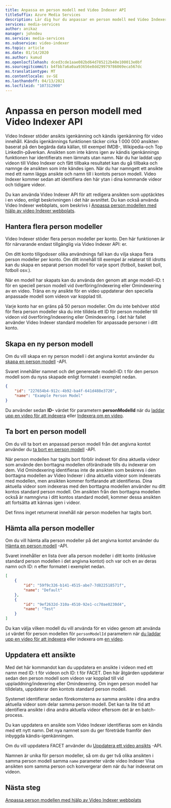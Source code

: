 ```yaml
---
title: Anpassa en person modell med Video Indexer API
titleSuffix: Azure Media Services
description: Lär dig hur du anpassar en person modell med Video Indexer API.
services: media-services
author: anikaz
manager: johndeu
ms.service: media-services
ms.subservice: video-indexer
ms.topic: article
ms.date: 01/14/2020
ms.author: kumud
ms.openlocfilehash: dced3cde1aae082bd64d785212b40e100013e0bf
ms.sourcegitcommit: b4fbb7a6a0aa93656e8dd29979786069eca567dc
ms.translationtype: MT
ms.contentlocale: sv-SE
ms.lasthandoff: 04/13/2021
ms.locfileid: "107312900"
---
```

# <a name="customize-a-person-model-with-the-video-indexer-api"></a>Anpassa en person modell med Video Indexer API

Video Indexer stöder ansikts igenkänning och kändis igenkänning för video innehåll. Kändis igenkännings funktionen täcker cirka 1 000 000 ansikten baserat på den begärda data källan, till exempel IMDB-, Wikipedia-och Top LinkedIn-påverkan. Ansikten som inte känns igen av kändis igenkännings funktionen har identifierats men lämnats utan namn. När du har laddat upp videon till Video Indexer och fått tillbaka resultatet kan du gå tillbaka och namnge de ansikten som inte kändes igen. När du har namngett ett ansikte med ett namn läggs ansikte och namn till i kontots person modell. Video Indexer kommer sedan att identifiera den här ytan i dina kommande videor och tidigare videor.

Du kan använda Video Indexer API för att redigera ansikten som upptäcktes i en video, enligt beskrivningen i det här avsnittet. Du kan också använda Video Indexer webbplats, som beskrivs i [Anpassa person modellen med hjälp av video Indexer webbplats](customize-person-model-with-api.md).

## <a name="managing-multiple-person-models"></a>Hantera flera person modeller

Video Indexer stöder flera person modeller per konto. Den här funktionen är för närvarande endast tillgänglig via Video Indexer API: er.

Om ditt konto tillgodoser olika användnings fall kan du vilja skapa flera person modeller per konto. Om ditt innehåll till exempel är relaterat till idrotts kan du skapa en separat person modell för varje sport (fotboll, basket boll, fotboll osv.).

När en modell har skapats kan du använda den genom att ange modell-ID: t för en speciell person modell vid överföring/indexering eller Omindexering av en video. Träna en ny ansikte för en video uppdaterar den speciella anpassade modell som videon var kopplad till.

Varje konto har en gräns på 50 person modeller. Om du inte behöver stöd för flera person modeller ska du inte tilldela ett ID för person modeller till videon vid överföring/indexering eller Omindexering. I det här fallet använder Video Indexer standard modellen för anpassade personer i ditt konto.

## <a name="create-a-new-person-model"></a>Skapa en ny person modell

Om du vill skapa en ny person modell i det angivna kontot använder du [skapa en person modell](https://api-portal.videoindexer.ai/api-details#api=Operations&operation=Create-Person-Model) -API.

Svaret innehåller namnet och det genererade modell-ID: t för den person modell som du nyss skapade enligt formatet i exemplet nedan.

```json
{
    "id": "227654b4-912c-4b92-ba4f-641d488e3720",
    "name": "Example Person Model"
}
```

Du använder sedan **ID-** värdet för parametern **personModelId** när du [laddar upp en video för att indexera](https://api-portal.videoindexer.ai/api-details#api=Operations&operation=Upload-Video) eller [Indexera om en video](https://api-portal.videoindexer.ai/api-details#api=Operations&operation=Re-Index-Video).

## <a name="delete-a-person-model"></a>Ta bort en person modell

Om du vill ta bort en anpassad person modell från det angivna kontot använder du [ta bort en person modell](https://api-portal.videoindexer.ai/api-details#api=Operations&operation=Delete-Person-Model) -API.

När person modellen har tagits bort förblir indexet för dina aktuella videor som använde den borttagna modellen oförändrade tills du indexerar om dem. Vid Omindexering identifieras inte de ansikten som beskrevs i den borttagna modellen av Video Indexer i dina aktuella videor som indexerats med modellen, men ansikten kommer fortfarande att identifieras. Dina aktuella videor som indexeras med den borttagna modellen använder nu ditt kontos standard person modell. Om ansikten från den borttagna modellen också är namngivna i ditt kontos standard modell, kommer dessa ansikten att fortsätta att kännas igen i videor.

Det finns inget returnerat innehåll när person modellen har tagits bort.

## <a name="get-all-person-models"></a>Hämta alla person modeller

Om du vill hämta alla person modeller på det angivna kontot använder du [Hämta en person modell](https://api-portal.videoindexer.ai/api-details#api=Operations&operation=Get-Person-Models) -API.

Svaret innehåller en lista över alla person modeller i ditt konto (inklusive standard person modellen i det angivna kontot) och var och en av deras namn och ID: n efter formatet i exemplet nedan.

```json
[
    {
        "id": "59f9c326-b141-4515-abe7-7d822518571f",
        "name": "Default"
    }, 
    {
        "id": "9ef2632d-310a-4510-92e1-cc70ae0230d4",
        "name": "Test"
    }
]
```

Du kan välja vilken modell du vill använda för en video genom att använda `id` värdet för person modellen för `personModelId` parametern när [du laddar upp en video för att indexera](https://api-portal.videoindexer.ai/api-details#api=Operations&operation=Upload-Video) eller indexera om [en video](https://api-portal.videoindexer.ai/api-details#api=Operations&operation=Re-Index-Video).

## <a name="update-a-face"></a>Uppdatera ett ansikte

Med det här kommandot kan du uppdatera en ansikte i videon med ett namn med ID: t för videon och ID: t för FACET. Den här åtgärden uppdaterar sedan den person modell som videon var kopplad till vid uppladdning/indexering eller Omindexering. Om ingen person modell har tilldelats, uppdaterar den kontots standard person modell.

Systemet identifierar sedan förekomsterna av samma ansikte i dina andra aktuella videor som delar samma person modell. Det kan ta lite tid att identifiera ansikte i dina andra aktuella videor eftersom det är en batch-process.

Du kan uppdatera en ansikte som Video Indexer identifieras som en kändis med ett nytt namn. Det nya namnet som du ger företräde framför den inbyggda kändis-igenkänningen.

Om du vill uppdatera FACET använder du [Uppdatera ett video ansikts](https://api-portal.videoindexer.ai/api-details#api=Operations&operation=Update-Video-Face) -API.

Namnen är unika för person modeller, så om du ger två olika ansikten i samma person modell samma `name` parameter värde video Indexer Visa ansikten som samma person och konvergerar dem när du har indexerat om videon.

## <a name="next-steps"></a>Nästa steg

[Anpassa person modellen med hjälp av Video Indexer webbplats](customize-person-model-with-website.md)
